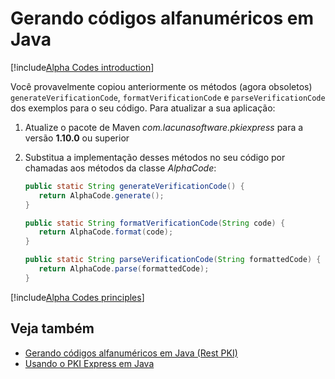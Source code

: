 ﻿# Gerando códigos alfanuméricos em Java

[!include[Alpha Codes introduction](../../includes/alpha-codes-intro.md)]

Você provavelmente copiou anteriormente os métodos (agora obsoletos) `generateVerificationCode`, `formatVerificationCode` e `parseVerificationCode`
dos exemplos para o seu código. Para atualizar a sua aplicação:

1. Atualize o pacote de Maven *com.lacunasoftware.pkiexpress* para a versão **1.10.0** ou superior
1. Substitua a implementação desses métodos no seu código por chamadas aos métodos da classe *AlphaCode*:

   ```java
   public static String generateVerificationCode() {
      return AlphaCode.generate();
   }
   
   public static String formatVerificationCode(String code) {
      return AlphaCode.format(code);
   }
   
   public static String parseVerificationCode(String formattedCode) {
      return AlphaCode.parse(formattedCode);
   }
   ```

[!include[Alpha Codes principles](../../includes/alpha-codes-principles.md)]

## Veja também

* [Gerando códigos alfanuméricos em Java (Rest PKI)](../../rest-pki/java/alpha-codes.md)
* [Usando o PKI Express em Java](index.md)
